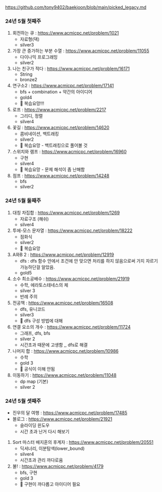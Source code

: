 https://github.com/tony9402/baekjoon/blob/main/picked_legacy.md

### 24년 5월 첫째주
1. 회전하는 큐 : https://www.acmicpc.net/problem/1021 
   - 자료형(덱)
   - silver3
2. 가장 큰 증가하는 부분 수열 : https://www.acmicpc.net/problem/11055
   - 다이나믹 프로그래밍
   - silver2
3. 나는 친구가 적다 : https://www.acmicpc.net/problem/16171
   - String 
   - bronze2
4. 연구소2 : https://www.acmicpc.net/problem/17141
   - bfs + combination + 약간의 아이디어
   - gold4
   - 🔴 복습요망!!!
5. 로프 : https://www.acmicpc.net/problem/2217
   - 그리디, 정렬
   - silver4
6. 꽃길 : https://www.acmicpc.net/problem/14620
   - 콤비네이션, 백트래킹
   - silver2
   - 🔴 복습요망 - 백트래킹으로 풀어볼 것
7. 스위치와 램프 : https://www.acmicpc.net/problem/16960
   - 구현
   - silver4
   - 🔴 복습요망 - 문제 해석이 좀 난해함 
8. 점프 : https://www.acmicpc.net/problem/14248
   - bfs
   - silver2
### 24년 5월 둘째주
1. 대칭 차집합 : https://www.acmicpc.net/problem/1269
   - 자료구조 (해쉬)
   - silver4
2. 투에-모스 문자열 : https://www.acmicpc.net/problem/18222
   - 점화식
   - silver2
   - 🔴 복습요망
3. A와B 2 : https://www.acmicpc.net/problem/12919
   - dfs : dfs 함수 안에서 조건에 안 맞으면 처리를 하지 않음으로써 가지 자르기 가능하단걸 알았음.
   - gold5
4. 소수 최소공배수 : https://www.acmicpc.net/problem/21919
   - 수학, 에라토스테네스의 체
   - silver 3 
   - 반례 주의 
5. 전공책 : https://www.acmicpc.net/problem/16508
   - dfs, 유니코드
   - silver3
   - 🔴 dfs 구성 방법에 대해
6. 연결 요소의 개수 : https://www.acmicpc.net/problem/11724
   - 그래프, dfs, bfs
   - silver 2
   - 시간초과 때문에 고생함 ,, dfs로 해결
7. 나머지 합 : https://www.acmicpc.net/problem/10986
   - 수학  
   - gold 3
   - 🔴 공식이 이해 안됨
8. 이동하기 : https://www.acmicpc.net/problem/11048
   - dp map (기본)
   - silver 2
### 24년 5월 셋째주
- 진우의 달 여행 : https://www.acmicpc.net/problem/17485
- 블로그 : https://www.acmicpc.net/problem/21921
  - 슬라이딩 윈도우
  - 시간 초과 난거 다시 해보기 
1. Sort 마스터 배지훈의 후계자 : https://www.acmicpc.net/problem/20551
   - 딕셔너리, 이분탐색(lower_bound)
   - silver4
   - 시간초과 관리 까다로움
2. 불! : https://www.acmicpc.net/problem/4179
   - bfs, 구현
   - gold 3
   - 🔴 구현이 까다롭고 아이디어 필요 